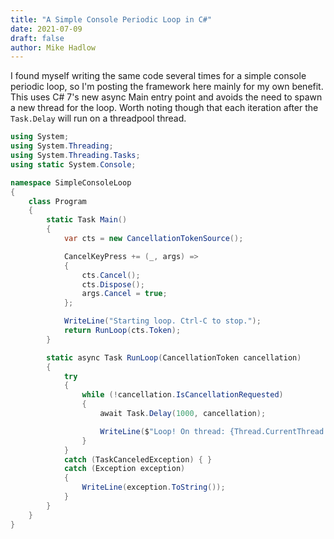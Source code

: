 ```yaml
---
title: "A Simple Console Periodic Loop in C#"
date: 2021-07-09
draft: false
author: Mike Hadlow
---
```

I found myself writing the same code several times for a simple console periodic loop, so I'm posting the framework here mainly for my own benefit. This uses C# 7's new async Main entry point and avoids the need to spawn a new thread for the loop. Worth noting though that each iteration after the `Task.Delay` will run on a threadpool thread.
<!--more-->
```C#
using System;
using System.Threading;
using System.Threading.Tasks;
using static System.Console;

namespace SimpleConsoleLoop
{
    class Program
    {
        static Task Main()
        {
            var cts = new CancellationTokenSource();

            CancelKeyPress += (_, args) => 
            {
                cts.Cancel();
                cts.Dispose();
                args.Cancel = true;
            };

            WriteLine("Starting loop. Ctrl-C to stop.");
            return RunLoop(cts.Token);
        }

        static async Task RunLoop(CancellationToken cancellation)
        {
            try
            {
                while (!cancellation.IsCancellationRequested)
                {
                    await Task.Delay(1000, cancellation);

                    WriteLine($"Loop! On thread: {Thread.CurrentThread.ManagedThreadId}");
                }
            }
            catch (TaskCanceledException) { }
            catch (Exception exception)
            {
                WriteLine(exception.ToString());
            }
        }
    }
}
```